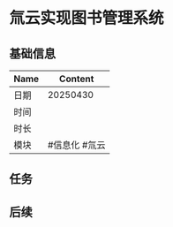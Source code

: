 # 氚云实现图书管理系统

## 基础信息

| Name | Content       |
| ---- | ------------- |
| 日期 | 20250430      |
| 时间 |               |
| 时长 |               |
| 模块 | #信息化 #氚云 |

## 任务

## 后续
